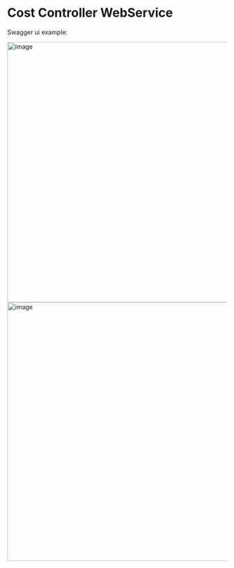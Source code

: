 # Cost Controller WebService

Swagger ui example:

<img width="597" alt="image" src="https://github.com/GabrielAL4/enterprise-cost-controller-webservice/assets/81835118/5203d151-c118-4b3f-89df-c2105a8d2afa">

<img width="593" alt="image" src="https://github.com/GabrielAL4/enterprise-cost-controller-webservice/assets/81835118/c408aa58-3e8e-4162-b7de-abad7e098a1a">
